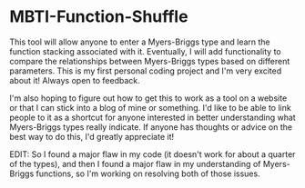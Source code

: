 # MBTI-Function-Shuffle
This tool will allow anyone to enter a Myers-Briggs type and learn the function stacking associated with it.  Eventually, I will add functionality to compare the relationships between Myers-Briggs types based on different parameters.  This is my first personal coding project and I'm very excited about it!  Always open to feedback.

I'm also hoping to figure out how to get this to work as a tool on a website or that I can stick into a blog of mine or something.  I'd like to be able to link people to it as a shortcut for anyone interested in better understanding what Myers-Briggs types really indicate.   If anyone has thoughts or advice on the best way to do this, I'd greatly appreciate it!

EDIT: So I found a major flaw in my code (it doesn't work for about a quarter of the types), and then I found a major flaw in my understanding of Myers-Briggs functions, so I'm working on resolving both of those issues.  
